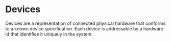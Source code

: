 Devices
=======
Devices are a representation of connected physical hardware that conforms 
to a known device specification. Each device is addressable by a hardware 
id that identifies it uniquely in the system.